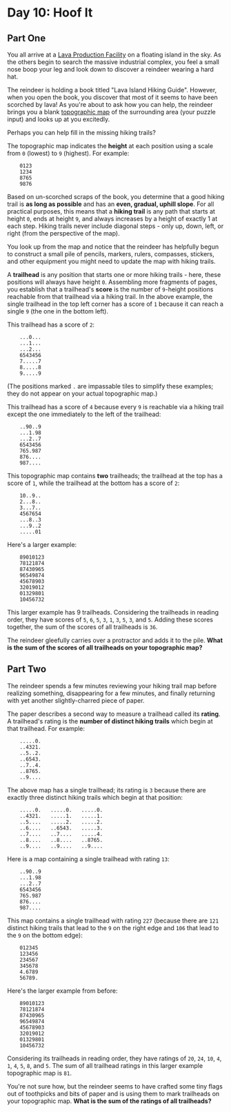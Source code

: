 # Day 10: Hoof It

## Part One

You all arrive at a [Lava Production Facility](../../advent-2023/day-15)
on a floating island in the sky. As the others begin to search the massive
industrial complex, you feel a small nose boop your leg and look down to
discover a reindeer wearing a hard hat.

The reindeer is holding a book titled "Lava Island Hiking Guide".
However, when you open the book, you discover that most of it seems to
have been scorched by lava! As you're about to ask how you can help, the
reindeer brings you a blank
[topographic map](https://en.wikipedia.org/wiki/Topographic_map)
of the surrounding area (your puzzle input) and looks up at you excitedly.

Perhaps you can help fill in the missing hiking trails?

The topographic map indicates the **height** at each position using a
scale from `0` (lowest) to `9` (highest). For example:

```
    0123
    1234
    8765
    9876
```

Based on un-scorched scraps of the book, you determine that a good
hiking trail is **as long as possible** and has an **even, gradual, uphill
slope**. For all practical purposes, this means that a **hiking trail** is
any path that starts at height `0`, ends at height `9`, and always
increases by a height of exactly 1 at each step. Hiking trails never
include diagonal steps - only up, down, left, or right (from the
perspective of the map).

You look up from the map and notice that the reindeer has helpfully
begun to construct a small pile of pencils, markers, rulers, compasses,
stickers, and other equipment you might need to update the map with
hiking trails.

A **trailhead** is any position that starts one or more hiking trails -
here, these positions will always have height `0`. Assembling more
fragments of pages, you establish that a trailhead's **score** is the
number of `9`-height positions reachable from that trailhead via a
hiking trail. In the above example, the single trailhead in the top left
corner has a score of `1` because it can reach a single `9` (the one in
the bottom left).

This trailhead has a score of `2`:

```
    ...0...
    ...1...
    ...2...
    6543456
    7.....7
    8.....8
    9.....9
```

(The positions marked `.` are impassable tiles to simplify these
examples; they do not appear on your actual topographic map.)

This trailhead has a score of `4` because every `9` is reachable via a
hiking trail except the one immediately to the left of the trailhead:

```
    ..90..9
    ...1.98
    ...2..7
    6543456
    765.987
    876....
    987....
```

This topographic map contains **two** trailheads; the trailhead at the top
has a score of `1`, while the trailhead at the bottom has a score of
`2`:

```
    10..9..
    2...8..
    3...7..
    4567654
    ...8..3
    ...9..2
    .....01
```

Here's a larger example:

```
    89010123
    78121874
    87430965
    96549874
    45678903
    32019012
    01329801
    10456732
```

This larger example has 9 trailheads. Considering the trailheads in
reading order, they have scores of `5`, `6`, `5`, `3`, `1`, `3`, `5`,
`3`, and `5`. Adding these scores together, the sum of the scores of all
trailheads is `36`.

The reindeer gleefully carries over a protractor and adds it to the
pile. **What is the sum of the scores of all trailheads on your
topographic map?**

## Part Two

The reindeer spends a few minutes reviewing your hiking trail map before
realizing something, disappearing for a few minutes, and finally
returning with yet another slightly-charred piece of paper.

The paper describes a second way to measure a trailhead called its
**rating**. A trailhead's rating is the **number of distinct hiking trails**
which begin at that trailhead. For example:

```
    .....0.
    ..4321.
    ..5..2.
    ..6543.
    ..7..4.
    ..8765.
    ..9....
```

The above map has a single trailhead; its rating is `3` because there
are exactly three distinct hiking trails which begin at that position:

```
    .....0.   .....0.   .....0.
    ..4321.   .....1.   .....1.
    ..5....   .....2.   .....2.
    ..6....   ..6543.   .....3.
    ..7....   ..7....   .....4.
    ..8....   ..8....   ..8765.
    ..9....   ..9....   ..9....
```

Here is a map containing a single trailhead with rating `13`:

```
    ..90..9
    ...1.98
    ...2..7
    6543456
    765.987
    876....
    987....
```

This map contains a single trailhead with rating `227` (because there
are `121` distinct hiking trails that lead to the `9` on the right edge
and `106` that lead to the `9` on the bottom edge):

```
    012345
    123456
    234567
    345678
    4.6789
    56789.
```

Here's the larger example from before:

```
    89010123
    78121874
    87430965
    96549874
    45678903
    32019012
    01329801
    10456732
```

Considering its trailheads in reading order, they have ratings of `20`,
`24`, `10`, `4`, `1`, `4`, `5`, `8`, and `5`. The sum of all trailhead
ratings in this larger example topographic map is `81`.

You're not sure how, but the reindeer seems to have crafted some tiny
flags out of toothpicks and bits of paper and is using them to mark
trailheads on your topographic map. **What is the sum of the ratings of
all trailheads?**
